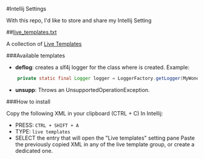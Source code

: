 #Intellij Settings

With this repo, I'd like to store and share my Intellij Setting

##[live_templates.txt][2]

A collection of [Live Templates][1]

###Available templates

- **deflog**: creates a slf4j logger for the class where is created. Example:  
```java
    private static final Logger logger = LoggerFactory.getLogger(MyWonderfulClass.class);
```
- **unsupp**: Throws an UnsupportedOperationException. 

###How to install 

Copy the following XML in your clipboard (CTRL + C)
In Intellij:

- PRESS: `CTRL + SHIFT + A`
- TYPE: `live templates`
- SELECT the entry that will open the "Live templates" setting pane 
   Paste the previously copied XML in any of the live template group, or create a dedicated one.



[1]:https://www.jetbrains.com/help/idea/2016.3/live-templates.html
[2]:live_templates.txt
